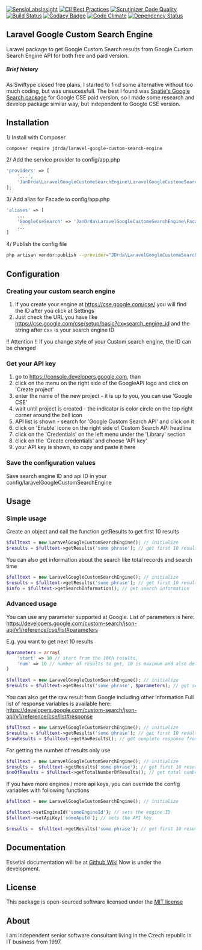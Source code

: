 [![SensioLabsInsight](https://insight.sensiolabs.com/projects/971d87c0-18b1-4c32-9cf1-4763345b8e70/big.png)](https://insight.sensiolabs.com/projects/971d87c0-18b1-4c32-9cf1-4763345b8e70)
[![CII Best Practices](https://bestpractices.coreinfrastructure.org/projects/546/badge)](https://bestpractices.coreinfrastructure.org/projects/546)
[![Scrutinizer Code Quality](https://scrutinizer-ci.com/g/jdrda/laravel-google-custom-search-engine/badges/quality-score.png?b=master)](https://scrutinizer-ci.com/g/jdrda/olapus/?branch=master)
[![Build Status](https://scrutinizer-ci.com/g/jdrda/laravel-google-custom-search-engine/badges/build.png?b=master)](https://scrutinizer-ci.com/g/jdrda/olapus/build-status/master)
[![Codacy Badge](https://api.codacy.com/project/badge/Grade/4438fdee3b8b45b2b47ca38b29774fdc)](https://www.codacy.com/app/yan_2/laravel-google-custom-search-engine?utm_source=github.com&amp;utm_medium=referral&amp;utm_content=jdrda/laravel-google-custom-search-engine&amp;utm_campaign=Badge_Grade)
[![Code Climate](https://codeclimate.com/github/jdrda/laravel-google-custom-search-engine/badges/gpa.svg)](https://codeclimate.com/github/jdrda/laravel-google-custom-search-engine)
[![Dependency Status](https://gemnasium.com/badges/github.com/jdrda/laravel-google-custom-search-engine.svg)](https://gemnasium.com/github.com/jdrda/laravel-google-custom-search-engine)
## Laravel Google Custom Search Engine
Laravel package to get Google Custom Search results from Google Custom Search Engine API for both free and paid version.

##### Brief history
As Swiftype closed free plans, I started to find some alternative without too much coding, but was unsucessfull.
The best I found was [Spatie's Google Search package](https://github.com/spatie/googlesearch) for Google CSE paid version, so I made
some research and develop package similar way, but independent to Google CSE version. 

## Installation
1/ Install with Composer

```bash
composer require jdrda/laravel-google-custom-search-engine
```

2/ Add the service provider to config/app.php

```php
'providers' => [
    '...',
    'JanDrda\LaravelGoogleCustomeSearchEngine\LaravelGoogleCustomeSearchEngineProvider'
];
```
3/ Add alias for Facade to config/app.php
```php
'aliases' => [
	...
	'GoogleCseSearch' => 'JanDrda\LaravelGoogleCustomeSearchEngine\Facades\LaravelGoogleCustomeSearchEngineProvider',
	...
]
```

4/ Publish the config file
```bash
php artisan vendor:publish --provider="JDrda\LaravelGoogleCustomeSearchEngine\LaravelGoogleCustomeSearchEngineProvider"
```

## Configuration

### Creating your custom search engine
1. If you create your engine at https://cse.google.com/cse/ you will find the ID after you click at Settings
2. Just check the URL you have like https://cse.google.com/cse/setup/basic?cx=search_engine_id and the string after cx= is your search engine ID
     
!! Attention !! If you change style of your Custom search engine, the ID can be changed

### Get your API key
1. go to https://console.developers.google.com, than
2. click on the menu on the right side of the GoogleAPI logo and click on 'Create project'
3. enter the name of the new project - it is up to you, you can use 'Google CSE'
4. wait until project is created - the indicator is color circle on the top right corner around the bell icon
5. API list is shown - search for 'Google Custom Search API' and click on it
6. click on 'Enable' icone on the right side of Custom Search API headline
7. click on the 'Credentials' on the left menu under the 'Library' section
8. click on the 'Create credentials' and choose 'API key'
9. your API key is shown, so copy and paste it here

### Save the configuration values
Save search engine ID and api ID in your config/laravelGoogleCustomSearchEngine

## Usage

### Simple usage
Create an object and call the function getResults to get first 10 results
```php
$fulltext = new LaravelGoogleCustomSearchEngine(); // initialize
$results = $fulltext->getResults('some phrase'); // get first 10 results for query 'some phrase' 
```

You can also get information about the search like total records and search time
```php
$fulltext = new LaravelGoogleCustomSearchEngine(); // initialize
$results = $fulltext->getResults('some phrase'); // get first 10 results for query 'some phrase' 
$info = $fulltext->getSearchInformation(); // get search information
```

### Advanced usage
You can use any parameter supported at Google. List of parameters is here:
https://developers.google.com/custom-search/json-api/v1/reference/cse/list#parameters

E.g. you want to get next 10 results
```php
$parameters = array(
    'start' => 10 // start from the 10th results,
    'num' => 10 // number of results to get, 10 is maximum and also default value
)

$fulltext = new LaravelGoogleCustomSearchEngine(); // initialize
$results = $fulltext->getResults('some phrase', $parameters); // get second 10 results for query 'some phrase'
```

You can also get the raw result from Google including other information
Full list of response variables is available here:
https://developers.google.com/custom-search/json-api/v1/reference/cse/list#response
```php
$fulltext = new LaravelGoogleCustomSearchEngine(); // initialize
$results = $fulltext->getResults('some phrase'); // get first 10 results for query 'some phrase'
$rawResults = $fulltext->getRawResults(); // get complete response from Google
```

For getting the number of results only use
```php
$fulltext = new LaravelGoogleCustomSearchEngine(); // initialize
$results =  $fulltext->getResults('some phrase'); // get first 10 results for query 'some phrase'
$noOfResults = $fulltext->getTotalNumberOfResults(); // get total number of results (it can be less than 10)
```

If you have more engines / more api keys, you can override the config variables with following functions

```php
$fulltext = new LaravelGoogleCustomSearchEngine(); // initialize

$fulltext->setEngineId('someEngineId'); // sets the engine ID
$fulltext->setApiKey('someApiId'); // sets the API key

$results =  $fulltext->getResults('some phrase'); // get first 10 results for query 'some phrase'
```

## Documentation
Essetial documentation will be at [Github Wiki](https://github.com/jdrda/laravelgooglecsesearch/wiki)
Now is under the development.

## License
This package is open-sourced software licensed under the [MIT license](http://opensource.org/licenses/MIT) 

## About
I am independent senior software consultant living in the Czech republic in IT business from 1997.